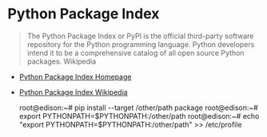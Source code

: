 Python Package Index
==

> The Python Package Index or PyPI is the official third-party software repository for the Python programming language. Python developers intend it to be a comprehensive catalog of all open source Python packages. Wikipedia

- [Python Package Index Homepage](https://pypi.python.org/pypi)
- [Python Package Index Wikipedia](https://en.wikipedia.org/wiki/Python_Package_Index)


    root@edison:~# pip install --target /other/path package
    root@edison:~# export PYTHONPATH=$PYTHONPATH:/other/path
    root@edison:~# echo "export PYTHONPATH=$PYTHONPATH:/other/path" >> /etc/profile

